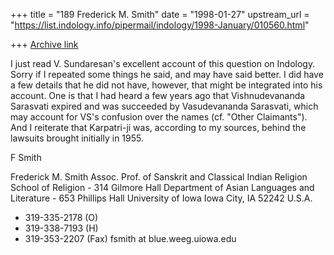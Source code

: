 +++
title = "189 Frederick M. Smith"
date = "1998-01-27"
upstream_url = "https://list.indology.info/pipermail/indology/1998-January/010560.html"

+++
[Archive link](https://list.indology.info/pipermail/indology/1998-January/010560.html)

I just read V. Sundaresan's excellent account of this question on Indology.
Sorry if I repeated some things he said, and may have said better. I did
have a few details that he did not have, however, that might be integrated
into his account. One is that I had heard a few years ago that
Vishnudevananda Sarasvati expired and was succeeded by Vasudevananda
Sarasvati, which may account for VS's confusion over the names (cf. "Other
Claimants"). And I reiterate that Karpatri-ji was, according to my sources,
behind the lawsuits brought initially in 1955.

F Smith

Frederick M. Smith
Assoc. Prof. of Sanskrit and Classical Indian Religion
School of Religion - 314 Gilmore Hall
Department of Asian Languages and Literature - 653 Phillips Hall
University of Iowa
Iowa City, IA  52242  U.S.A.
+ 319-335-2178 (O)
+ 319-338-7193 (H)
+ 319-353-2207 (Fax)
fsmith at blue.weeg.uiowa.edu



